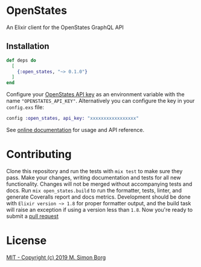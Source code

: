 # OpenStates

An Elixir client for the OpenStates GraphQL API

## Installation

```elixir
def deps do
  [
    {:open_states, "~> 0.1.0"}
  ]
end
```

Configure your [OpenStates API key](https://openstates.org/api/register/) as an environment variable with the name `"OPENSTATES_API_KEY"`. Alternatively you can configure the key in your `config.exs` file:

```elixir
config :open_states, api_key: "xxxxxxxxxxxxxxxxx"
```

See [online documentation](https://hexdocs.pm/open_states) for usage and API reference.

# Contributing
Clone this repository and run the tests with `mix test` to make sure they pass. Make your changes, writing documentation and tests for all new functionality. Changes will not be merged without accompanying tests and docs. Run `mix open_states.build` to run the formatter, tests, linter, and generate Coveralls report and docs metrics. Development should be done with `Elixir version ~> 1.8` for proper formatter output, and the build task will raise an exception if using a version less than `1.8`. Now you're ready to submit a [pull request](https://help.github.com/en/articles/about-pull-requests)

# License
[MIT - Copyright (c) 2019 M. Simon Borg](LICENSE.txt)